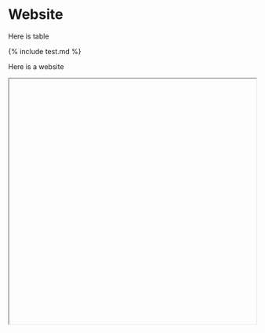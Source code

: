 # Website

Here is table

{% include test.md %}

Here is a website
<iframe scr="London Stansted (EGSS) Crib Sheet - MASTER.html" width="100%" height="500px"><\iframe>